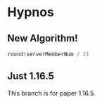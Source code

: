 Hypnos
======

## New Algorithm!
```kt
round(serverMemberNum / 2)
```

## Just 1.16.5
This branch is for paper 1.16.5.